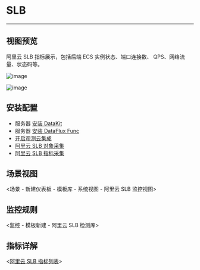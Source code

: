 # SLB

---

## 视图预览

阿里云 SLB 指标展示，包括后端 ECS 实例状态、端口连接数、 QPS、网络流量、状态码等。

![image](../../imgs/input-aliyun-slb-01.png)

![image](../../imgs/input-aliyun-slb-02.png)

## 安装配置
- 服务器 [安装 DataKit](../../../datakit/datakit-install.md)
- 服务器 [安装 DataFlux Func ](https://func.guance.com/doc/quick-start/)
- [开启观测云集成](https://func.guance.com/doc/script-market-guance-integration/)
- [阿里云 SLB 对象采集](https://func.guance.com/doc/script-market-guance-aliyun-slb/)
- [阿里云 SLB 指标采集](https://func.guance.com/doc/script-market-guance-aliyun-monitor/)

## 场景视图

<场景 - 新建仪表板 - 模板库 - 系统视图 - 阿里云 SLB 监控视图>

## 监控规则

<监控 - 模板新建 - 阿里云 SLB 检测库>

## 指标详解

<[阿里云 SLB 指标列表](https://help.aliyun.com/document_detail/162852.htm?spm=a2c4g.11186623.0.0.68a46c8aQJ0fha#concept-2482356)>